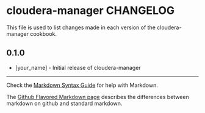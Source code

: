 # cloudera-manager CHANGELOG

This file is used to list changes made in each version of the cloudera-manager cookbook.

## 0.1.0
- [your_name] - Initial release of cloudera-manager

- - -
Check the [Markdown Syntax Guide](http://daringfireball.net/projects/markdown/syntax) for help with Markdown.

The [Github Flavored Markdown page](http://github.github.com/github-flavored-markdown/) describes the differences between markdown on github and standard markdown.
